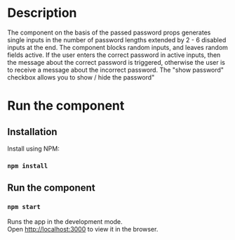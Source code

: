 # Description

The component on the basis of the passed password props generates single inputs in the number of password lengths extended by 2 - 6 disabled inputs at the end. The component blocks random inputs, and leaves random fields active. If the user enters the correct password in active inputs, then the message about the correct password is triggered, otherwise the user is to receive a message about the incorrect password. The "show password" checkbox allows you to show / hide the password"

# Run the component

## Installation

Install using NPM:

### `npm install`

## Run the component

### `npm start`

Runs the app in the development mode.\
Open [http://localhost:3000](http://localhost:3000) to view it in the browser.

